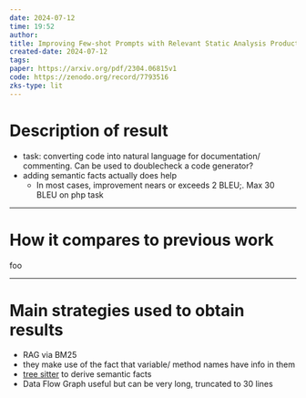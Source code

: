 ```yaml
---
date: 2024-07-12
time: 19:52
author: 
title: Improving Few-shot Prompts with Relevant Static Analysis Products
created-date: 2024-07-12
tags: 
paper: https://arxiv.org/pdf/2304.06815v1
code: https://zenodo.org/record/7793516
zks-type: lit
---
```

# Description of result
- task: converting code into natural language for documentation/ commenting. Can be used to doublecheck a code generator?
- adding semantic facts actually does help			
    - In most cases, improvement nears or exceeds 2 BLEU;. Max 30 BLEU on php task
---
# How it compares to previous work
foo

---
# Main strategies used to obtain results
- RAG via BM25
- they make use of the fact that variable/ method names have info in them			
- [tree sitter](https://github.com/tree-sitter/tree-sitter) to derive semantic facts 		
- Data Flow Graph useful but can be very long, truncated to 30 lines		
